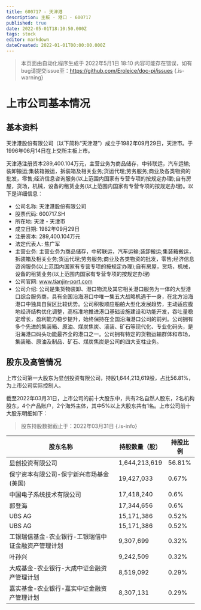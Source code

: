 ```yaml
---
title: 600717 - 天津港
description: 主板 - 港口 - 600717
published: true
date: 2022-05-01T18:10:50.000Z
tags: stock
editor: markdown
dateCreated: 2022-01-01T00:00:00.000Z
---
```


> 本页面由自动化程序生成于 2022年5月1日 18:10
> 内容可能存在错误，如有bug请提交issue至：https://github.com/Eroleice/doc-pi/issues
{.is-warning}

# 上市公司基本情况

## 基本资料

天津港股份有限公司（以下简称“天津港”）成立于1982年09月29日，天津市。于1996年06月14日在上交所主板上市。

天津港注册资本289,400.104万元，主营业务为商品储存，中转联运，汽车运输;装卸搬运;集装箱搬运，拆装箱及相关业务;货运代理;劳务服务;商业及各类物资的批发，零售;经济信息咨询服务(以上范围内国家有专营专项的按规定办理);自有房屋，货场，机械，设备的租赁业务(以上范围内国家有专营专项的按规定办理)。以下是详细信息：

- 公司名称: 天津港股份有限公司
- 股票代码: 600717.SH
- 所在地: 天津 - 天津市
- 成立日期: 1982年09月29日
- 注册资本: 289,400.104万元
- 法定代表人: 焦广军
- 主营业务: 主营业务为商品储存，中转联运，汽车运输;装卸搬运;集装箱搬运，拆装箱及相关业务;货运代理;劳务服务;商业及各类物资的批发，零售;经济信息咨询服务(以上范围内国家有专营专项的按规定办理);自有房屋，货场，机械，设备的租赁业务(以上范围内国家有专营专项的按规定办理)
- 公司官网: www.tianjin-port.com
- 公司介绍: 公司是集货物装卸、港口物流及其它相关港口服务为一体的大型港口综合服务商，具有全国沿海港口中唯一集五大战略机遇于一身，在北方沿海港口中独具自贸区比较优势。公司积极顺应船舶大型化发展趋势，主动适应腹地经济结构优化调整，高标准地推进港口基础设施建设和功能开发，吞吐量稳定增长，盈利能力稳步提升，始终保持在全国沿海港口公司的前列。公司拥有多个先进的集装箱、原油、煤炭焦炭、滚装、矿石等现代化、专业化码头，是沿海港口码头功能最齐全的港口之一。公司拥有特定的货物运输群体和市场，集装箱、原油及制品、矿石、煤炭焦炭是公司的四大支柱业务。


## 股东及高管情况

上市公司第一大股东为显创投资有限公司，持股1,644,213,619股，占比56.81%，为上市公司实际控制人。

截至2022年03月31日，上市公司的前十大股东中，共有2名自然人股东，2名机构股东，4个产品账户，2个海外主体，其中5%以上大股东共有1名。上市公司前十大股东明细如下：

> 股东持股数据截止于：2022年03月31日
{.is-info}

| 股东名称 | 持股数量（股） | 持股比例 |
| --- | --- | --- |
| 显创投资有限公司 | 1,644,213,619 | 56.81% |
| 保宁资本有限公司-保宁新兴市场基金(美国) | 19,427,033 | 0.67% |
| 中国电子系统技术有限公司 | 17,418,240 | 0.6% |
| 郭登海 | 17,344,656 | 0.6% |
| UBS      AG | 15,171,386 | 0.52% |
| UBS AG | 15,171,386 | 0.52% |
| 工银瑞信基金-农业银行-工银瑞信中证金融资产管理计划 | 9,307,699 | 0.32% |
| 叶孙兴 | 9,242,509 | 0.32% |
| 大成基金-农业银行-大成中证金融资产管理计划 | 8,519,092 | 0.29% |
| 嘉实基金-农业银行-嘉实中证金融资产管理计划 | 8,307,131 | 0.29% |




